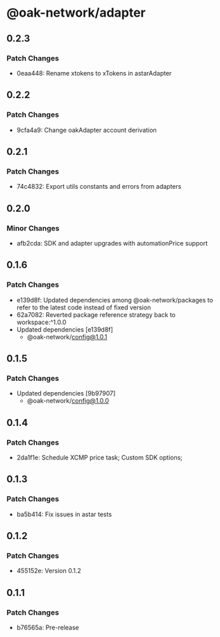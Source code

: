 # @oak-network/adapter

## 0.2.3

### Patch Changes

- 0eaa448: Rename xtokens to xTokens in astarAdapter

## 0.2.2

### Patch Changes

- 9cfa4a9: Change oakAdapter account derivation

## 0.2.1

### Patch Changes

- 74c4832: Export utils constants and errors from adapters

## 0.2.0

### Minor Changes

- afb2cda: SDK and adapter upgrades with automationPrice support

## 0.1.6

### Patch Changes

- e139d8f: Updated dependencies among @oak-network/packages to refer to the latest code instead of fixed version
- 62a7082: Reverted package reference strategy back to workspace:^1.0.0
- Updated dependencies [e139d8f]
  - @oak-network/config@1.0.1

## 0.1.5

### Patch Changes

- Updated dependencies [9b97907]
  - @oak-network/config@1.0.0

## 0.1.4

### Patch Changes

- 2da1f1e: Schedule XCMP price task; Custom SDK options;

## 0.1.3

### Patch Changes

- ba5b414: Fix issues in astar tests

## 0.1.2

### Patch Changes

- 455152e: Version 0.1.2

## 0.1.1

### Patch Changes

- b76565a: Pre-release
